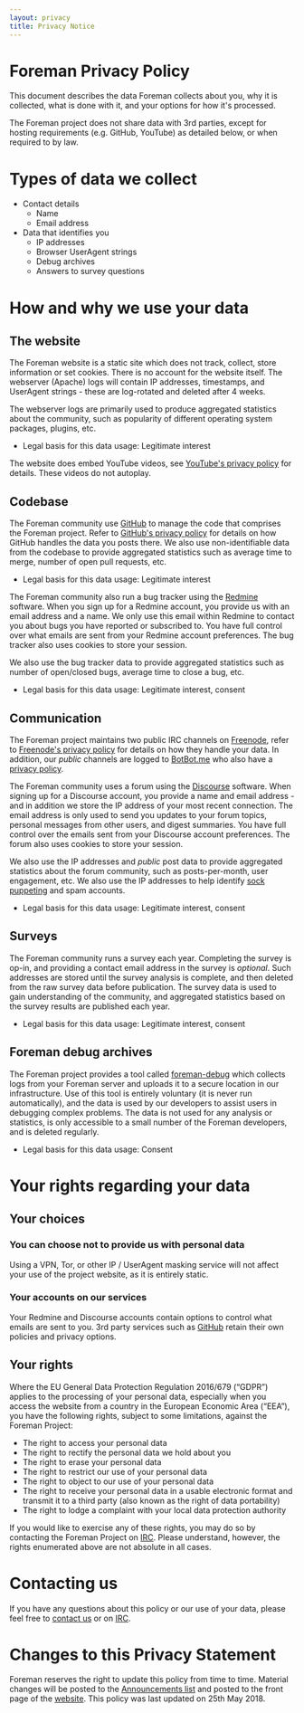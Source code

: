 ```yaml
---
layout: privacy
title: Privacy Notice
---
```


# Foreman Privacy Policy

This document describes the data Foreman collects about you, why it is
collected, what is done with it, and your options for how it's processed.

The Foreman project does not share data with 3rd parties, except for hosting
requirements (e.g. GitHub, YouTube) as detailed below, or when required to by
law.

# Types of data we collect

* Contact details
  * Name
  * Email address
* Data that identifies you
  * IP addresses
  * Browser UserAgent strings
  * Debug archives
  * Answers to survey questions

# How and why we use your data

## The website

The Foreman website is a static site which does not track, collect, store
information or set cookies. There is no account for the website itself. The
webserver (Apache) logs will contain IP addresses, timestamps, and UserAgent
strings - these are log-rotated and deleted after 4 weeks.

The webserver logs are primarily used to produce aggregated statistics about
the community, such as popularity of different operating system packages,
plugins, etc.

* Legal basis for this data usage: Legitimate interest

The website does embed YouTube videos, see [YouTube's privacy policy][YouTube]
for details. These videos do not autoplay.

## Codebase

The Foreman community use [GitHub](https://github.com) to manage the code that
comprises the Foreman project. Refer to [GitHub's privacy policy][GitHub] for
details on how GitHub handles the data you posts there. We also use
non-identifiable data from the codebase to provide aggregated statistics such
as average time to merge, number of open pull requests, etc.

* Legal basis for this data usage: Legitimate interest

The Foreman community also run a bug tracker using the
[Redmine](http://www.redmine.org) software. When you sign up for a Redmine
account, you provide us with an email address and a name. We only use this
email within Redmine to contact you about bugs you have reported or subscribed
to. You have full control over what emails are sent from your Redmine account
preferences. The bug tracker also uses cookies to store your session.

We also use the bug tracker data to provide aggregated statistics such as
number of open/closed bugs, average time to close a bug, etc.

* Legal basis for this data usage: Legitimate interest, consent

## Communication

The Foreman project maintains two public IRC channels on
[Freenode](https://freenode.net), refer to [Freenode's privacy
policy][Freenode] for details on how they handle your data. In addition, our
*public* channels are logged to [BotBot.me](https://botbot.me) who also have a
[privacy policy][BotBot].

The Foreman community uses a forum using the [Discourse](https://discourse.org)
software. When signing up for a Discourse account, you provide a name and email
address - and in addition we store the IP address of your most recent
connection. The email address is only used to send you updates to your forum
topics, personal messages from other users, and digest summaries. You have full
control over the emails sent from your Discourse account preferences. The forum
also uses cookies to store your session.

We also use the IP addresses and *public* post data to provide aggregated
statistics about the forum community, such as posts-per-month, user engagement,
etc. We also use the IP addresses to help identify [sock
puppeting](https://en.wikipedia.org/wiki/Sockpuppet_(Internet)) and spam
accounts.

* Legal basis for this data usage: Legitimate interest, consent

## Surveys

The Foreman community runs a survey each year. Completing the survey is op-in,
and providing a contact email address in the survey is *optional*. Such
addresses are stored until the survey analysis is complete, and then deleted
from the raw survey data before publication. The survey data is used to gain
understanding of the community, and aggregated statistics based on the survey
results are published each year.

* Legal basis for this data usage: Legitimate interest, consent

## Foreman debug archives

The Foreman project provides a tool called [foreman-debug][foreman debug] which
collects logs from your Foreman server and uploads it to a secure location in
our infrastructure. Use of this tool is entirely voluntary (it is never run
automatically), and the data is used by our developers to assist users in
debugging complex problems. The data is not used for any analysis or
statistics, is only accessible to a small number of the Foreman developers, and
is deleted regularly.

* Legal basis for this data usage: Consent

# Your rights regarding your data

## Your choices

### You can choose not to provide us with personal data

Using a VPN, Tor, or other IP / UserAgent masking service will not affect your
use of the project website, as it is entirely static.

### Your accounts on our services

Your Redmine and Discourse accounts contain options to control what emails are
sent to you. 3rd party services such as [GitHub](https://github.com) retain
their own policies and privacy options.

## Your rights

Where the EU General Data Protection Regulation 2016/679 (“GDPR”) applies to
the processing of your personal data, especially when you access the website
from a country in the European Economic Area (“EEA”), you have the following
rights, subject to some limitations, against the Foreman Project:

* The right to access your personal data
* The right to rectify the personal data we hold about you
* The right to erase your personal data
* The right to restrict our use of your personal data
* The right to object to our use of your personal data
* The right to receive your personal data in a usable electronic format and transmit it to a third party (also known as the right of data portability)
* The right to lodge a complaint with your local data protection authority

If you would like to exercise any of these rights, you may do so by contacting
the Foreman Project on [IRC](/support.html#IRClivechat). Please understand,
however, the rights enumerated above are not absolute in all cases.

# Contacting us

If you have any questions about this policy or our use of your data, please
feel free to [contact us](privacy@community.theforeman.org) or on
[IRC](/support.html#IRClivechat).

# Changes to this Privacy Statement

Foreman reserves the right to update this policy from time to time. Material
changes will be posted to the [Announcements
list](https://community.theforeman.org/c/release-announcements) and posted to
the front page of the [website](https://theforeman.org). This policy was last
updated on 25th May 2018.

[BotBot]: https://botbot.me/privacy
[Freenode]: https://freenode.net/policies
[foreman debug]: https://github.com/theforeman/foreman/blob/develop/script/foreman-debug
[GitHub]: https://help.github.com/articles/global-privacy-practices
[YouTube]: https://support.google.com/youtube/answer/7671399?hl=en
